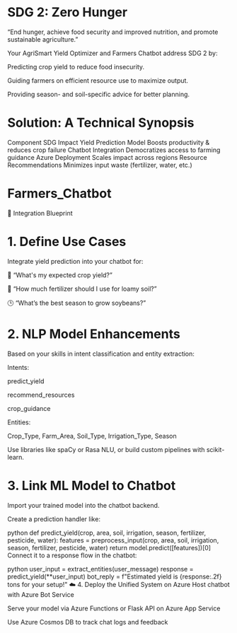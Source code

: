 # SDG 2: Zero Hunger

“End hunger, achieve food security and improved nutrition, and promote sustainable agriculture.”

Your AgriSmart Yield Optimizer and Farmers Chatbot address SDG 2 by:

Predicting crop yield to reduce food insecurity.

Guiding farmers on efficient resource use to maximize output.

Providing season- and soil-specific advice for better planning.

 # Solution: A Technical Synopsis
Component	SDG Impact
Yield Prediction Model	Boosts productivity & reduces crop failure
Chatbot Integration	Democratizes access to farming guidance
Azure Deployment	Scales impact across regions
Resource Recommendations	Minimizes input waste (fertilizer, water, etc.)




# Farmers_Chatbot
🔗 Integration Blueprint
# 1. Define Use Cases
Integrate yield prediction into your chatbot for:

💬 “What's my expected crop yield?”

📌 “How much fertilizer should I use for loamy soil?”

🕒 “What’s the best season to grow soybeans?”

# 2. NLP Model Enhancements
Based on your skills in intent classification and entity extraction:

Intents:

predict_yield

recommend_resources

crop_guidance

Entities:

Crop_Type, Farm_Area, Soil_Type, Irrigation_Type, Season

Use libraries like spaCy or Rasa NLU, or build custom pipelines with scikit-learn.

# 3. Link ML Model to Chatbot
Import your trained model into the chatbot backend.

Create a prediction handler like:

python
def predict_yield(crop, area, soil, irrigation, season, fertilizer, pesticide, water):
    features = preprocess_input(crop, area, soil, irrigation, season, fertilizer, pesticide, water)
    return model.predict([features])[0]
Connect it to a response flow in the chatbot:

python
user_input = extract_entities(user_message)
response = predict_yield(**user_input)
bot_reply = f"Estimated yield is {response:.2f} tons for your setup!"
☁️ 4. Deploy the Unified System on Azure
Host chatbot with Azure Bot Service

Serve your model via Azure Functions or Flask API on Azure App Service

Use Azure Cosmos DB to track chat logs and feedback
